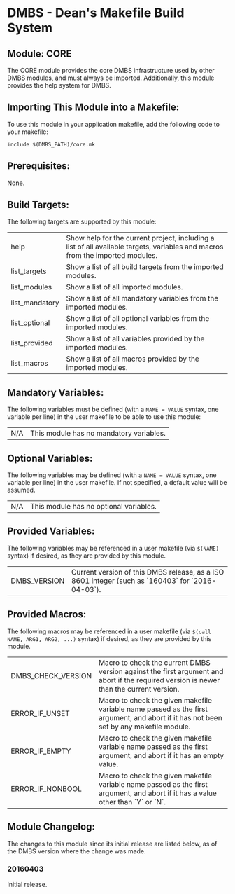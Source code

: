 DMBS - Dean's Makefile Build System
===================================


Module: CORE
------------

The CORE module provides the core DMBS infrastructure used by other DMBS
modules, and must always be imported. Additionally, this module provides the
help system for DMBS.

## Importing This Module into a Makefile:

To use this module in your application makefile, add the following code to your
makefile:

    include $(DMBS_PATH)/core.mk

## Prerequisites:

None.

## Build Targets:

The following targets are supported by this module:

<table>
 <tbody>
   <tr>
    <td>help</td>
    <td>Show help for the current project, including a list of all available targets, variables and macros from the imported modules.</td>
   </tr>
   <tr>
    <td>list_targets</td>
    <td>Show a list of all build targets from the imported modules.</td>
   </tr>
   <tr>
    <td>list_modules</td>
    <td>Show a list of all imported modules.</td>
   </tr>
   <tr>
    <td>list_mandatory</td>
    <td>Show a list of all mandatory variables from the imported modules.</td>
   </tr>
   <tr>
    <td>list_optional</td>
    <td>Show a list of all optional variables from the imported modules.</td>
   </tr>
   <tr>
    <td>list_provided</td>
    <td>Show a list of all variables provided by the imported modules.</td>
   </tr>
   <tr>
    <td>list_macros</td>
    <td>Show a list of all macros provided by the imported modules.</td>
   </tr>
 </tbody>
</table>

## Mandatory Variables:

The following variables must be defined (with a `NAME = VALUE` syntax, one
variable per line) in the user makefile to be able to use this module:

<table>
 <tbody>
   <tr>
    <td>N/A</td>
    <td>This module has no mandatory variables.</td>
   </tr>
 </tbody>
</table>

## Optional Variables:

The following variables may be defined (with a `NAME = VALUE` syntax, one
variable per line) in the user makefile. If not specified, a default value will
be assumed.

<table>
 <tbody>
   <tr>
    <td>N/A</td>
    <td>This module has no optional variables.</td>
   </tr>
 </tbody>
</table>

## Provided Variables:

The following variables may be referenced in a user makefile (via `$(NAME)`
syntax) if desired, as they are provided by this module.

<table>
 <tbody>
   <tr>
    <td>DMBS_VERSION</td>
    <td>Current version of this DMBS release, as a ISO 8601 integer (such as `160403` for `2016-04-03`).</td>
   </tr>
 </tbody>
</table>

## Provided Macros:

The following macros may be referenced in a user makefile (via
`$(call NAME, ARG1, ARG2, ...)` syntax) if desired, as they are provided by
this module.

<table>
 <tbody>
   <tr>
    <td>DMBS_CHECK_VERSION</td>
    <td>Macro to check the current DMBS version against the first argument and abort if the required version is newer than the current version.</td>
   </tr>
   <tr>
    <td>ERROR_IF_UNSET</td>
    <td>Macro to check the given makefile variable name passed as the first argument, and abort if it has not been set by any makefile module.</td>
   </tr>
   <tr>
    <td>ERROR_IF_EMPTY</td>
    <td>Macro to check the given makefile variable name passed as the first argument, and abort if it has an empty value.</td>
   </tr>
   <tr>
    <td>ERROR_IF_NONBOOL</td>
    <td>Macro to check the given makefile variable name passed as the first argument, and abort if it has a value other than `Y` or `N`.</td>
   </tr>
 </tbody>
</table>

## Module Changelog:

The changes to this module since its initial release are listed below, as of the
DMBS version where the change was made.

### 20160403
Initial release.
